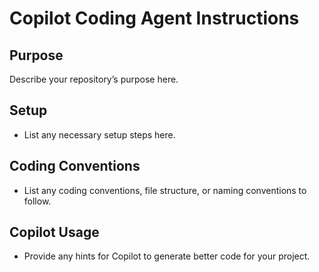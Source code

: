 
# Copilot Coding Agent Instructions

## Purpose
Describe your repository’s purpose here.

## Setup
- List any necessary setup steps here.

## Coding Conventions
- List any coding conventions, file structure, or naming conventions to follow.

## Copilot Usage
- Provide any hints for Copilot to generate better code for your project.

